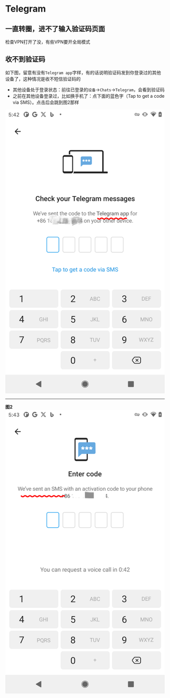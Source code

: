 # Telegram

## 一直转圈，进不了输入验证码页面

检查VPN打开了没，有些VPN要开全局模式

## 收不到验证码

如下图，留意有没有`Telegram app`字样，有的话说明验证码发到你登录过的其他设备了，这种情况是收不短信验证码的

* 其他设备处于登录状态：前往已登录的`设备`->`Chats`->`Telegram`，会看到验证码
* 之前在其他设备登录过，比如换手机了：点下面的蓝色字（Tap to get a code via SMS）。点击后会跳到图2那样

![情形1](tg-imgs/sms2.jpeg)

---
**图2**
![情形2](tg-imgs/sms1.jpeg)